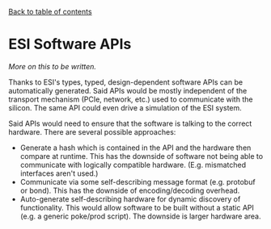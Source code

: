 <!--
  Copyright (c) Microsoft Corporation.
  Licensed under the MIT License.
-->
[Back to table of contents](index.md#Table-of-contents)

# ESI Software APIs

*More on this to be written.*

Thanks to ESI's types, typed, design-dependent software APIs can be
automatically generated. Said APIs would be mostly independent of the
transport mechanism (PCIe, network, etc.) used to communicate with the
silicon. The same API could even drive a simulation of the ESI system.

Said APIs would need to ensure that the software is talking to the correct
hardware. There are several possible approaches:

- Generate a hash which is contained in the API and the hardware then compare
at runtime. This has the downside of software not being able to communicate
with logically compatible hardware. (E.g. mismatched interfaces aren't used.)
- Communicate via some self-describing message format (e.g. protobuf or
bond). This has the downside of encoding/decoding overhead.
- Auto-generate self-describing hardware for dynamic discovery of
functionality. This would allow software to be built without a static API
(e.g. a generic poke/prod script). The downside is larger hardware area.
